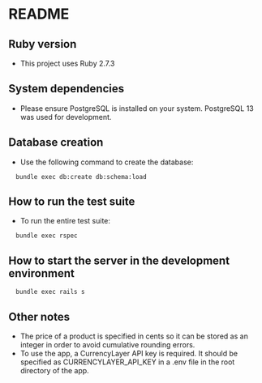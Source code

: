 # README

## Ruby version
- This project uses Ruby 2.7.3

## System dependencies
- Please ensure PostgreSQL is installed on your system.  PostgreSQL 13 was used for development.

## Database creation
- Use the following command to create the database:
```
  bundle exec db:create db:schema:load
```

## How to run the test suite
- To run the entire test suite:
```
  bundle exec rspec
```

## How to start the server in the development environment
```
  bundle exec rails s
```

## Other notes
- The price of a product is specified in cents so it can be stored as an integer in order to avoid cumulative rounding errors.
- To use the app, a CurrencyLayer API key is required.  It should be specified as CURRENCYLAYER_API_KEY in a .env file in the root directory of the app.